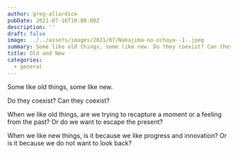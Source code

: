 ```yaml
---
author: greg-allardice
pubDate: 2021-07-16T10:00:00Z
description: ''
draft: false
image: ../../assets/images/2021/07/Nakajima-no-ochaya--1-.jpeg
summary: Some like old things, some like new. Do they coexist? Can they coexist?
title: Old and New
categories:
  - general
---
```


Some like old things, some like new.

Do they coexist? Can they coexist?

When we like old things, are we trying to recapture a moment or a feeling from the past? Or do we want to escape the present?

When we like new things, is it because we like progress and innovation? Or is it because we do not want to look back?
